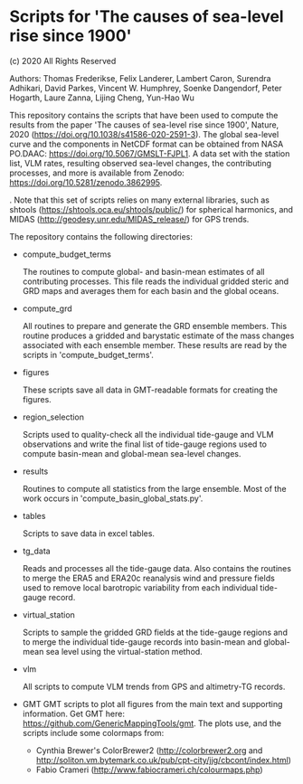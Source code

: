 # Scripts for 'The causes of sea-level rise since 1900'
(c) 2020 All Rights Reserved

Authors: Thomas Frederikse, Felix Landerer, Lambert Caron, Surendra Adhikari, David Parkes, Vincent W. Humphrey, Soenke Dangendorf, Peter Hogarth, Laure Zanna, Lijing Cheng, Yun-Hao Wu

This repository contains the scripts that have been used to compute the results from the paper 'The causes of sea-level rise since 1900', Nature, 2020 (https://doi.org/10.1038/s41586-020-2591-3). The global sea-level curve and the components in NetCDF format can be obtained from NASA PO.DAAC:  https://doi.org/10.5067/GMSLT-FJPL1. A data set with the station list, VLM rates, resulting observed sea-level changes, the contributing processes, and more is available from Zenodo: https://doi.org/10.5281/zenodo.3862995. 
 

. Note that this set of scripts relies on many external libraries, such as shtools (https://shtools.oca.eu/shtools/public/) for spherical harmonics, and MIDAS (http://geodesy.unr.edu/MIDAS_release/) for GPS trends.

The repository contains the following directories:

* compute_budget_terms

   The routines to compute global- and basin-mean estimates of all contributing processes. This file reads the individual gridded steric and GRD maps and averages them for each basin and the global oceans. 
* compute_grd

   All routines to prepare and generate the GRD ensemble members. This routine produces a gridded and barystatic estimate of the mass changes associated with each ensemble member. These results are read by the scripts in 'compute_budget_terms'.
* figures

   These scripts save all data in GMT-readable formats for creating the figures.
* region_selection

   Scripts used to quality-check all the individual tide-gauge and VLM observations and write the final list of tide-gauge regions used to compute basin-mean and global-mean sea-level changes. 
* results

   Routines to compute all statistics from the large ensemble. Most of the work occurs in 'compute_basin_global_stats.py'. 
* tables

   Scripts to save data in excel tables.
* tg_data

   Reads and processes all the tide-gauge data. Also contains the routines to merge the ERA5 and ERA20c reanalysis wind and pressure fields used to remove local barotropic variability from each individual tide-gauge record. 
* virtual_station

   Scripts to sample the gridded GRD fields at the tide-gauge regions and to merge the individual tide-gauge records into basin-mean and global-mean sea level using the virtual-station method.
* vlm

   All scripts to compute VLM trends from GPS and altimetry-TG records.
* GMT
GMT scripts to plot all figures from the main text and supporting information. Get GMT here: https://github.com/GenericMappingTools/gmt. The plots use, and the scripts include some colormaps from:
  * Cynthia Brewer's ColorBrewer2 (http://colorbrewer2.org and http://soliton.vm.bytemark.co.uk/pub/cpt-city/jjg/cbcont/index.html)
  * Fabio Crameri (http://www.fabiocrameri.ch/colourmaps.php)





